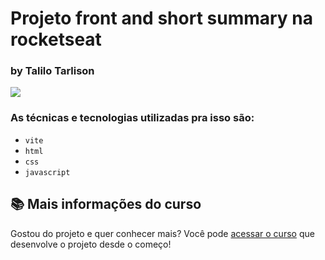# Projeto front and short summary na rocketseat

### by Talilo Tarlison
![](https://img.shields.io/github/license/alura-cursos/android-com-kotlin-personalizando-ui)
### As técnicas e tecnologias utilizadas pra isso são:
- `vite`
- `html`
- `css`
- `javascript`

## 📚 Mais informações do curso

Gostou do projeto e quer conhecer mais? Você pode [acessar o curso](#) que desenvolve o projeto desde o começo!
